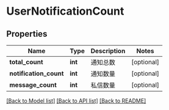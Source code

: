 # UserNotificationCount

## Properties
Name | Type | Description | Notes
------------ | ------------- | ------------- | -------------
**total_count** | **int** | 通知总数 | [optional] 
**notification_count** | **int** | 通知数量 | [optional] 
**message_count** | **int** | 私信数量 | [optional] 

[[Back to Model list]](../README.md#documentation-for-models) [[Back to API list]](../README.md#documentation-for-api-endpoints) [[Back to README]](../README.md)


